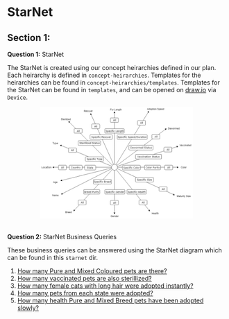 # StarNet

## Section 1:

**Question 1:** StarNet

The StarNet is created using our concept heirarchies defined in our plan. Each heirarchy is defined in `concept-heirarchies`. Templates for the heirarchies can be found in `concept-heirarchies/templates`. Templates for the StarNet can be found in `templates`, and can be opened on [draw.io](https://www.draw.io) via `Device`.

<div align="center">
  <img src="starnet.png" alt="Divider" style="width: 70%"/>
</div>
<br>

**Question 2:** StarNet Business Queries

These business queries can be answered using the StarNet diagram which can be found in this `starnet` dir.

1. [How many Pure and Mixed Coloured pets are there?](./query-footprint/q1-query-footprint.png)
2. [How many vaccinated pets are also sterillized?](./query-footprint/q2-query-footprint.png)
3. [How many female cats with long hair were adopted instantly?](./query-footprint/q3-query-footprint.png)
4. [How many pets from each state were adopted?](./query-footprint/q4-query-footprint.png)
5. [How many health Pure and Mixed Breed pets have been adopted slowly?](./query-footprint/q5-query-footprint.png)
